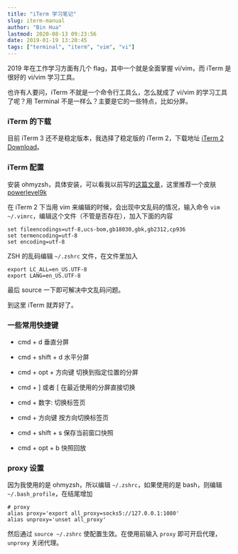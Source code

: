 ```yaml
---
title: "iTerm 学习笔记"
slug: iterm-manual
author: "Bin Hua"
lastmod: 2020-08-13 09:23:56
date: 2019-01-19 13:20:45
tags: ["terminal", "iterm", "vim", "vi"]
---
```


2019 年在工作学习方面有几个 flag，其中一个就是全面掌握 vi/vim，而 iTerm 是很好的 vi/vim 学习工具。

也许有人要问，iTerm 不就是一个命令行工具么，怎么就成了 vi/vim 的学习工具了呢？用 Terminal 不是一样么？主要是它的一些特点，比如分屏。

### iTerm 的下载

目前 iTerm 3 还不是稳定版本，我选择了稳定版的 iTerm 2，下载地址 [iTerm 2 Download](https://www.iterm2.com/downloads.html)。

### iTerm 配置

安装 ohmyzsh，具体安装，可以看我以前写的[这篇文章](/macstyle-1-devconfig/)，这里推荐一个皮肤 [powerlevel9k](https://github.com/bhilburn/powerlevel9k)

在 iTerm 2 下当用 vim 来编辑的时候，会出现中文乱码的情况，输入命令 `vim ~/.vimrc`，编辑这个文件（不管是否存在），加入下面的内容

```
set fileencodings=utf-8,ucs-bom,gb18030,gbk,gb2312,cp936
set termencoding=utf-8
set encoding=utf-8
```

ZSH 的乱码编辑 `~/.zshrc` 文件，在文件里加入

```
export LC_ALL=en_US.UTF-8
export LANG=en_US.UTF-8
```

最后 source 一下即可解决中文乱码问题。

到这里 iTerm 就弄好了。

### 一些常用快捷键

- cmd + d 垂直分屏

- cmd + shift + d 水平分屏

- cmd + opt + 方向键 切换到指定位置的分屏

- cmd + ] 或者 [ 在最近使用的分屏直接切换

- cmd + 数字: 切换标签页

- cmd + 方向键 按方向切换标签页

- cmd + shift + s 保存当前窗口快照

- cmd + opt + b 快照回放

### proxy 设置

因为我使用的是 ohmyzsh，所以编辑 `~/.zshrc`，如果使用的是 bash，则编辑 `~/.bash_profile`，在结尾增加

```
# proxy
alias proxy='export all_proxy=socks5://127.0.0.1:1080'
alias unproxy='unset all_proxy'
```

然后通过 `source ~/.zshrc` 使配置生效。在使用前输入 `proxy` 即可开启代理， `unproxy` 关闭代理。
